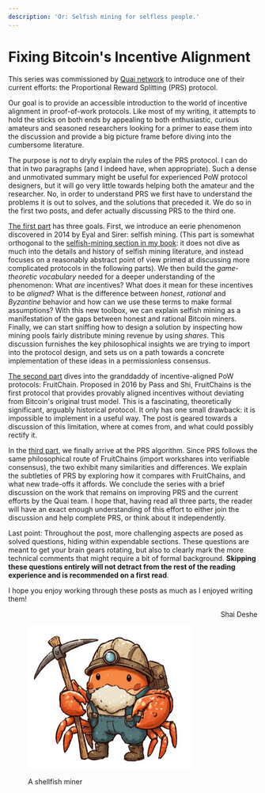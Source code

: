 ```yaml
---
description: 'Or: Selfish mining for selfless people.'
---
```


# Fixing Bitcoin's Incentive Alignment

This series was commissioned by [Quai network](https://qu.ai/) to introduce one of their current efforts: the Proportional Reward Splitting (PRS) protocol.

Our goal is to provide an accessible introduction to the world of incentive alignment in proof-of-work protocols. Like most of my writing, it attempts to hold the sticks on both ends by appealing to both   enthusiastic, curious amateurs and seasoned researchers looking for a primer to ease them into the discussion and provide a big picture frame before diving into the cumbersome literature.

The purpose is _not_ to dryly explain the rules of the PRS protocol. I can do that in two paragraphs (and I indeed have, when appropriate). Such a dense and unmotivated summary might be useful for experienced PoW protocol designers, but it will go very little towards helping both the amateur and the researcher. No, in order to understand PRS we first have to understand the problems it is out to solves, and the solutions that preceded it. We do so in the first two posts, and defer actually discussing PRS to the third one.

[The first part](part-i-bitcoin.md) has three goals. First, we introduce an eerie phenomenon discovered in 2014 by Eyal and Sirer: selfish mining. (This part is somewhat orthogonal to the [selfish-mining section in my book](https://shai-deshe.gitbook.io/pow-book/part-1-blockchains-and-blockdags/chapter-2-the-block-chain-paradigm/selfish-mining-in-bitcoin):  it does not dive as much into the details and history of selfish mining literature, and instead focuses on a reasonably abstract point of view primed at discussing more complicated protocols in the following parts). We then build the _game-theoretic vocabulary_ needed for a deeper understanding of the phenomenon: What _are_ incentives? What does it mean for these incentives to be _aligned_? What is the difference between _honest_, _rational_ and _Byzantine_ behavior and how can we use these terms to make formal assumptions? With this new toolbox, we can explain selfish mining as a manifestation of the gaps between honest and rational Bitcoin miners. Finally, we can start sniffing how to design a solution by inspecting how mining pools fairly distribute mining revenue by using _shares_. This discussion furnishes the key philosophical insights we are trying to import into the protocol design, and sets us on a path towards a concrete implementation of these ideas in a permissionless consensus.

[The second part](part-2-fruitchains.md) dives into the granddaddy of incentive-aligned PoW protocols: FruitChain. Proposed in 2016 by Pass and Shi, FruitChains is the first protocol that provides provably aligned incentives without deviating from Bitcoin's original trust model. This is a fascinating, theoretically significant, arguably historical protocol. It only has one small drawback: it is impossible to implement in a useful way. The post is geared towards a discussion of this limitation, where at comes from, and what could possibly rectify it.

In the [third part](part-3-proportional-reward-splitting.md), we finally arrive at the PRS algorithm. Since PRS follows the same philosophical route of FruitChains (import workshares into verifiable consensus), the two exhibit many similarities and differences. We explain the subtleties of PRS by exploring how it compares with FruitChains, and what new trade-offs it affords. We conclude the series with a brief discussion on the work that remains on improving PRS and the current efforts by the Quai team. I hope that, having read all three parts, the reader will have an exact enough understanding of this effort to either join the discussion and help complete PRS, or think about it independently.

Last point:  Throughout the post, more challenging aspects are posed as solved questions, hiding within expendable sections. These questions are meant to get your brain gears rotating, but also to clearly mark the more technical comments that might require a bit of formal background. **Skipping these questions entirely will not detract from the rest of the reading experience and is recommended on a first read**.

I hope you enjoy working through these posts as much as I enjoyed writing them!

<p align="right">Shai Deshe</p>

<figure><img src="../../.gitbook/assets/image (1) (1) (1) (1).png" alt="" width="330"><figcaption><p>A shellfish miner</p></figcaption></figure>
